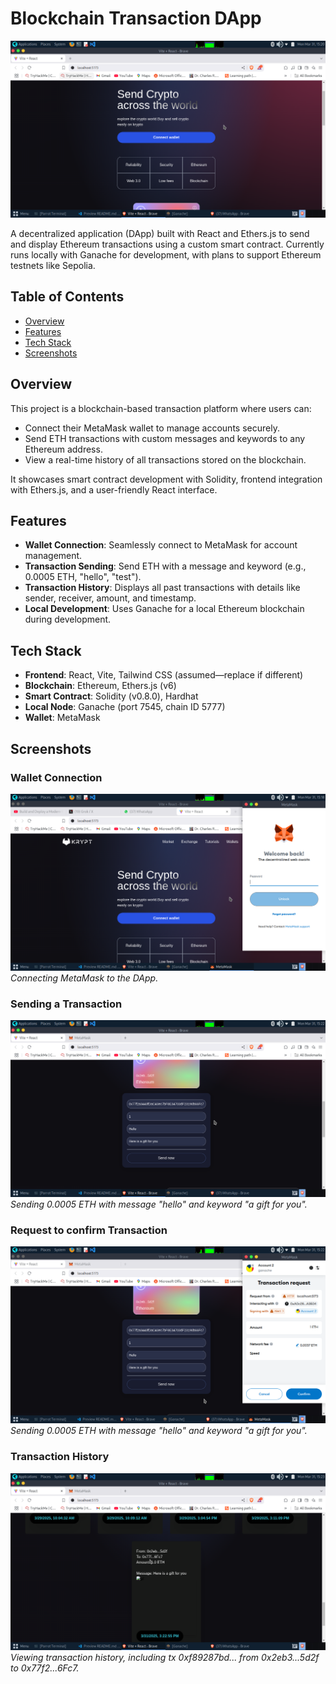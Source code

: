 ﻿# Blockchain Transaction DApp

![Project Banner](https://github.com/Wesley534/web3/blob/main/client/images/banner.png)

A decentralized application (DApp) built with React and Ethers.js to send and display Ethereum transactions using a custom smart contract. Currently runs locally with Ganache for development, with plans to support Ethereum testnets like Sepolia.

## Table of Contents
- [Overview](#overview)
- [Features](#features)
- [Tech Stack](#tech-stack)
- [Screenshots](#screenshots)


## Overview
This project is a blockchain-based transaction platform where users can:
- Connect their MetaMask wallet to manage accounts securely.
- Send ETH transactions with custom messages and keywords to any Ethereum address.
- View a real-time history of all transactions stored on the blockchain.

It showcases smart contract development with Solidity, frontend integration with Ethers.js, and a user-friendly React interface.

## Features
- **Wallet Connection**: Seamlessly connect to MetaMask for account management.
- **Transaction Sending**: Send ETH with a message and keyword (e.g., 0.0005 ETH, "hello", "test").
- **Transaction History**: Displays all past transactions with details like sender, receiver, amount, and timestamp.
- **Local Development**: Uses Ganache for a local Ethereum blockchain during development.

## Tech Stack
- **Frontend**: React, Vite, Tailwind CSS (assumed—replace if different)
- **Blockchain**: Ethereum, Ethers.js (v6)
- **Smart Contract**: Solidity (v0.8.0), Hardhat
- **Local Node**: Ganache (port 7545, chain ID 5777)
- **Wallet**: MetaMask

## Screenshots
### Wallet Connection
![Wallet Connection](https://github.com/Wesley534/web3/blob/main/client/images/connectwallet.png)
*Connecting MetaMask to the DApp.*

### Sending a Transaction
![Send Transaction](https://github.com/Wesley534/web3/blob/main/client/images/sendcrypto.png)
*Sending 0.0005 ETH with message "hello" and keyword "a gift for you".*

### Request to confirm Transaction
![Confrim Transaction](https://github.com/Wesley534/web3/blob/main/client/images/transrequest.png)
*Sending 0.0005 ETH with message "hello" and keyword "a gift for you".*

### Transaction History
![Transaction History](https://github.com/Wesley534/web3/blob/main/client/images/trans%20history.png)
*Viewing transaction history, including tx 0xf89287bd... from 0x2eb3...5d2f to 0x77f2...6Fc7.*

